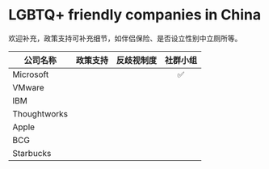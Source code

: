 # LGBTQ+ friendly companies in China

欢迎补充，政策支持可补充细节，如伴侣保险、是否设立性别中立厕所等。


| 公司名称      | 政策支持 | 反歧视制度 | 社群小组 |
| ----------- | ----------- |:----:| :----: |
| Microsoft |||✅|
| VMware |
| IBM |
| Thoughtworks |
| Apple |
| BCG |
| Starbucks |

